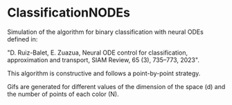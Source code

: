 # ClassificationNODEs

Simulation of the algorithm for binary classification with neural ODEs defined in:

"D. Ruiz-Balet, E. Zuazua, Neural ODE control for classification, approximation and transport, SIAM Review, 65 (3), 735–773, 2023".

This algorithm is constructive and follows a point-by-point strategy.

Gifs are generated for different values of the dimension of the space (d) and the number of points of each color (N).
